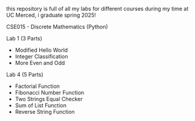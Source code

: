this repository is full of all my labs for different courses during my time at UC Merced, i graduate spring 2025!

CSE015 - Discrete Mathematics (Python)

Lab 1 (3 Parts)
* Modified Hello World
* Integer Classification
* More Even and Odd

Lab 4 (5 Parts)
* Factorial Function
* Fibonacci Number Function
* Two Strings Equal Checker
* Sum of List Function
* Reverse String Function
